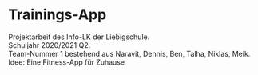 # Trainings-App
<p> Projektarbeit des Info-LK der Liebigschule. <br>
Schuljahr 2020/2021 Q2. <br>
Team-Nummer 1 bestehend aus Naravit, Dennis, Ben, Talha, Niklas, Meik.<br>  
Idee: Eine Fitness-App für Zuhause </p>
